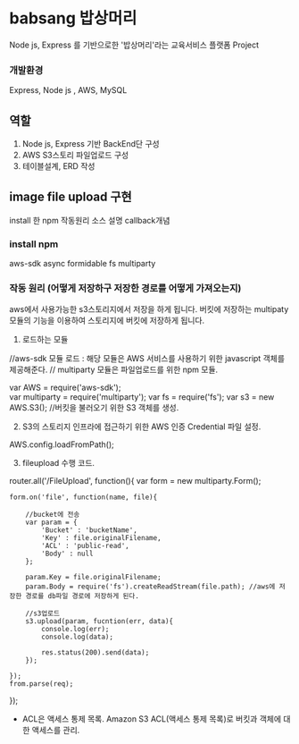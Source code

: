 
# babsang 밥상머리
Node js, Express 를 기반으로한 '밥상머리'라는 교육서비스 플랫폼 Project

### 개발환경
Express, Node js , AWS, MySQL

## 역할
1. Node js, Express 기반 BackEnd단 구성
2. AWS S3스토리 파일업로드 구성
3. 테이블설계, ERD 작성


## image file upload 구현
install 한 npm
작동원리
소스 설명
callback개념


### install npm
aws-sdk
async
formidable
fs
multiparty

### 작동 원리 (어떻게 저장하구 저장한 경로를 어떻게 가져오는지)
aws에서 사용가능한 s3스토리지에서 저장을 하게 됩니다. 
버킷에 저장하는 multipaty 모듈의 기능을 이용하여
스토리지에 버킷에 저장하게 됩니다.

1. 로드하는 모듈

//aws-sdk 모듈 로드 : 해당 모듈은 AWS 서비스를 사용하기 위한 javascript 객체를 제공해준다.
// multiparty 모듈은 파일업로드를 위한 npm 모듈.

var AWS = require('aws-sdk');   
var multiparty = require('multiparty');
var fs = require('fs');
var s3 = new AWS.S3();  //버킷을 불러오기 위한 S3 객체를 생성.

2. S3의 스토리지 인프라에 접근하기 위한 AWS 인증 Credential 파일 설정.

AWS.config.loadFromPath();

3. fileupload 수행 코드.

router.all('/FileUpload', function(){
    var form = new multiparty.Form();

    form.on('file', function(name, file){

        //bucket에 전송
        var param = {
            'Bucket' : 'bucketName',
            'Key' : file.originalFilename,
            'ACL' : 'public-read',
            'Body' : null
        };

        param.Key = file.originalFilename;
        param.Body = require('fs').createReadStream(file.path); //aws에 저장한 경로를 db파일 경로에 저장하게 된다.

        //s3업로드
        s3.upload(param, fucntion(err, data){
            console.log(err);
            console.log(data);

            res.status(200).send(data);
        });

    });
    from.parse(req);
});


* ACL은 액세스 통제 목록. Amazon S3 ACL(액세스 통제 목록)로 버킷과 객체에 대한 액세스를 관리.
